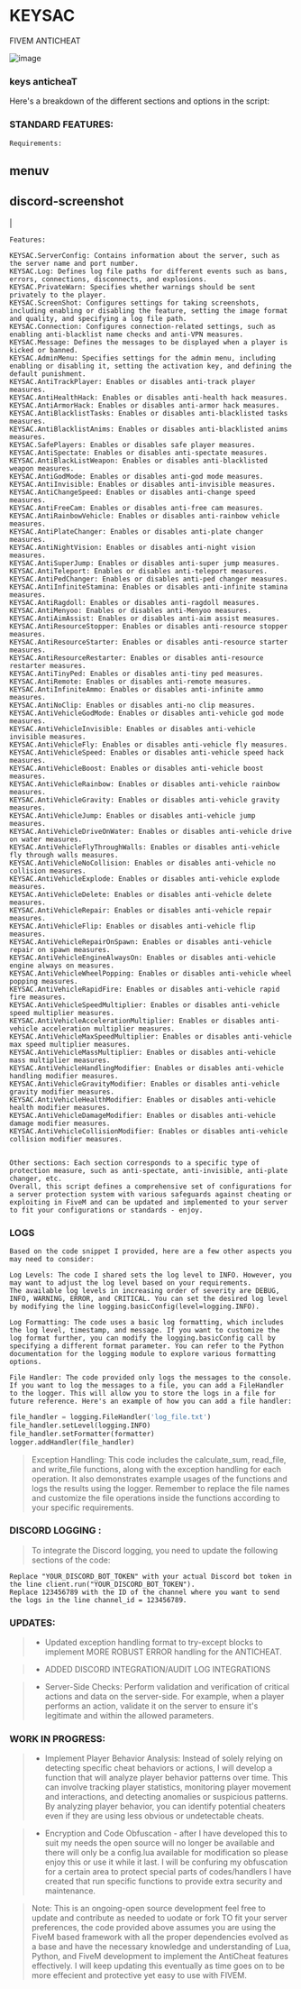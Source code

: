 # KEYSAC
FIVEM ANTICHEAT

![image](https://github.com/Ceilo/KEYSAC/assets/49612041/2454c60a-2803-4126-b5ee-594998fca473)

### keys anticheaT

Here's a breakdown of the different sections and options in the script:

### STANDARD FEATURES:

```
Requirements:
```
## menuv 
## discord-screenshot
|

```
Features:
```
```
KEYSAC.ServerConfig: Contains information about the server, such as the server name and port number.
KEYSAC.Log: Defines log file paths for different events such as bans, errors, connections, disconnects, and explosions.
KEYSAC.PrivateWarn: Specifies whether warnings should be sent privately to the player.
KEYSAC.ScreenShot: Configures settings for taking screenshots, including enabling or disabling the feature, setting the image format and quality, and specifying a log file path.
KEYSAC.Connection: Configures connection-related settings, such as enabling anti-blacklist name checks and anti-VPN measures.
KEYSAC.Message: Defines the messages to be displayed when a player is kicked or banned.
KEYSAC.AdminMenu: Specifies settings for the admin menu, including enabling or disabling it, setting the activation key, and defining the default punishment.
KEYSAC.AntiTrackPlayer: Enables or disables anti-track player measures.
KEYSAC.AntiHealthHack: Enables or disables anti-health hack measures.
KEYSAC.AntiArmorHack: Enables or disables anti-armor hack measures.
KEYSAC.AntiBlacklistTasks: Enables or disables anti-blacklisted tasks measures.
KEYSAC.AntiBlacklistAnims: Enables or disables anti-blacklisted anims measures.
KEYSAC.SafePlayers: Enables or disables safe player measures.
KEYSAC.AntiSpectate: Enables or disables anti-spectate measures.
KEYSAC.AntiBlackListWeapon: Enables or disables anti-blacklisted weapon measures.
KEYSAC.AntiGodMode: Enables or disables anti-god mode measures.
KEYSAC.AntiInvisible: Enables or disables anti-invisible measures.
KEYSAC.AntiChangeSpeed: Enables or disables anti-change speed measures.
KEYSAC.AntiFreeCam: Enables or disables anti-free cam measures.
KEYSAC.AntiRainbowVehicle: Enables or disables anti-rainbow vehicle measures.
KEYSAC.AntiPlateChanger: Enables or disables anti-plate changer measures.
KEYSAC.AntiNightVision: Enables or disables anti-night vision measures.
KEYSAC.AntiSuperJump: Enables or disables anti-super jump measures.
KEYSAC.AntiTeleport: Enables or disables anti-teleport measures.
KEYSAC.AntiPedChanger: Enables or disables anti-ped changer measures.
KEYSAC.AntiInfiniteStamina: Enables or disables anti-infinite stamina measures.
KEYSAC.AntiRagdoll: Enables or disables anti-ragdoll measures.
KEYSAC.AntiMenyoo: Enables or disables anti-Menyoo measures.
KEYSAC.AntiAimAssist: Enables or disables anti-aim assist measures.
KEYSAC.AntiResourceStopper: Enables or disables anti-resource stopper measures.
KEYSAC.AntiResourceStarter: Enables or disables anti-resource starter measures.
KEYSAC.AntiResourceRestarter: Enables or disables anti-resource restarter measures.
KEYSAC.AntiTinyPed: Enables or disables anti-tiny ped measures.
KEYSAC.AntiRemote: Enables or disables anti-remote measures.
KEYSAC.AntiInfiniteAmmo: Enables or disables anti-infinite ammo measures.
KEYSAC.AntiNoClip: Enables or disables anti-no clip measures.
KEYSAC.AntiVehicleGodMode: Enables or disables anti-vehicle god mode measures.
KEYSAC.AntiVehicleInvisible: Enables or disables anti-vehicle invisible measures.
KEYSAC.AntiVehicleFly: Enables or disables anti-vehicle fly measures.
KEYSAC.AntiVehicleSpeed: Enables or disables anti-vehicle speed hack measures.
KEYSAC.AntiVehicleBoost: Enables or disables anti-vehicle boost measures.
KEYSAC.AntiVehicleRainbow: Enables or disables anti-vehicle rainbow measures.
KEYSAC.AntiVehicleGravity: Enables or disables anti-vehicle gravity measures.
KEYSAC.AntiVehicleJump: Enables or disables anti-vehicle jump measures.
KEYSAC.AntiVehicleDriveOnWater: Enables or disables anti-vehicle drive on water measures.
KEYSAC.AntiVehicleFlyThroughWalls: Enables or disables anti-vehicle fly through walls measures.
KEYSAC.AntiVehicleNoCollision: Enables or disables anti-vehicle no collision measures.
KEYSAC.AntiVehicleExplode: Enables or disables anti-vehicle explode measures.
KEYSAC.AntiVehicleDelete: Enables or disables anti-vehicle delete measures.
KEYSAC.AntiVehicleRepair: Enables or disables anti-vehicle repair measures.
KEYSAC.AntiVehicleFlip: Enables or disables anti-vehicle flip measures.
KEYSAC.AntiVehicleRepairOnSpawn: Enables or disables anti-vehicle repair on spawn measures.
KEYSAC.AntiVehicleEngineAlwaysOn: Enables or disables anti-vehicle engine always on measures.
KEYSAC.AntiVehicleWheelPopping: Enables or disables anti-vehicle wheel popping measures.
KEYSAC.AntiVehicleRapidFire: Enables or disables anti-vehicle rapid fire measures.
KEYSAC.AntiVehicleSpeedMultiplier: Enables or disables anti-vehicle speed multiplier measures.
KEYSAC.AntiVehicleAccelerationMultiplier: Enables or disables anti-vehicle acceleration multiplier measures.
KEYSAC.AntiVehicleMaxSpeedMultiplier: Enables or disables anti-vehicle max speed multiplier measures.
KEYSAC.AntiVehicleMassMultiplier: Enables or disables anti-vehicle mass multiplier measures.
KEYSAC.AntiVehicleHandlingModifier: Enables or disables anti-vehicle handling modifier measures.
KEYSAC.AntiVehicleGravityModifier: Enables or disables anti-vehicle gravity modifier measures.
KEYSAC.AntiVehicleHealthModifier: Enables or disables anti-vehicle health modifier measures.
KEYSAC.AntiVehicleDamageModifier: Enables or disables anti-vehicle damage modifier measures.
KEYSAC.AntiVehicleCollisionModifier: Enables or disables anti-vehicle collision modifier measures.


Other sections: Each section corresponds to a specific type of protection measure, such as anti-spectate, anti-invisible, anti-plate changer, etc.
Overall, this script defines a comprehensive set of configurations for a server protection system with various safeguards against cheating or exploiting in FiveM and can be updated and implemented to your server to fit your configurations or standards - enjoy.

```

### LOGS

```
Based on the code snippet I provided, here are a few other aspects you may need to consider:

Log Levels: The code I shared sets the log level to INFO. However, you may want to adjust the log level based on your requirements. 
The available log levels in increasing order of severity are DEBUG, INFO, WARNING, ERROR, and CRITICAL. You can set the desired log level by modifying the line logging.basicConfig(level=logging.INFO).

Log Formatting: The code uses a basic log formatting, which includes the log level, timestamp, and message. If you want to customize the log format further, you can modify the logging.basicConfig call by specifying a different format parameter. You can refer to the Python documentation for the logging module to explore various formatting options.

File Handler: The code provided only logs the messages to the console. If you want to log the messages to a file, you can add a FileHandler to the logger. This will allow you to store the logs in a file for future reference. Here's an example of how you can add a file handler:
```
```python 
file_handler = logging.FileHandler('log_file.txt')
file_handler.setLevel(logging.INFO)
file_handler.setFormatter(formatter)
logger.addHandler(file_handler)
```
> Exception Handling: This code includes the calculate_sum, read_file, and write_file functions, along with the exception handling for each operation. It also demonstrates example usages of the functions and logs the results using the logger.
Remember to replace the file names and customize the file operations inside the functions according to your specific requirements.

### DISCORD LOGGING :

> To integrate the Discord logging, you need to update the following sections of the code:

```
Replace "YOUR_DISCORD_BOT_TOKEN" with your actual Discord bot token in the line client.run("YOUR_DISCORD_BOT_TOKEN").
Replace 123456789 with the ID of the channel where you want to send the logs in the line channel_id = 123456789.
```

### UPDATES:

> - Updated exception handling format to try-except blocks to implement MORE ROBUST ERROR handling for the ANTICHEAT.

> - ADDED DISCORD INTEGRATION/AUDIT LOG INTEGRATIONS

> - Server-Side Checks: Perform validation and verification of critical actions and data on the server-side. 
For example, when a player performs an action, validate it on the server to ensure it's legitimate and within the allowed parameters.

### WORK IN PROGRESS:

> - Implement Player Behavior Analysis: Instead of solely relying on detecting specific cheat behaviors or actions, I will develop a function that will analyze player behavior patterns over time. 
This can involve tracking player statistics, monitoring player movement and interactions, and detecting anomalies or suspicious patterns. 
By analyzing player behavior, you can identify potential cheaters even if they are using less obvious or undetectable cheats.

> - Encryption and Code Obfuscation - after I have developed this to suit my needs the open source will no longer be available and there will only be a config.lua available for modification so please enjoy this or use it while it last. I will be confuring my obfuscation for a certain area to protect special parts of codes/handlers I have created that run specific functions to provide extra security and maintenance.

> Note: This is an ongoing-open source development feel free to update and contribute as needed to uodate or fork TO fit your server preferences, the code provided above assumes you are using the FiveM based framework with all the proper dependencies evolved as a base and have the necessary knowledge and understanding of Lua, Python, and FiveM development to implement the AntiCheat features effectively. I will keep updating this eventually as time goes on to be more effecient and protective yet easy to use with FIVEM.

